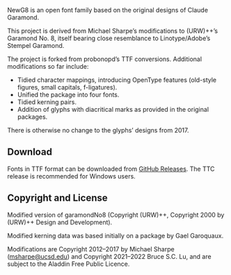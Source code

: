 NewG8 is an open font family based on the original designs of Claude Garamond.

This project is derived from Michael Sharpe’s modifications to (URW)++’s Garamond No. 8, itself bearing close resemblance to Linotype/Adobe’s Stempel Garamond.

The project is forked from probonopd’s TTF conversions. Additional modifications so far include:

- Tidied character mappings, introducing OpenType features (old-style figures, small capitals, f-ligatures).
- Unified the package into four fonts.
- Tidied kerning pairs.
- Addition of glyphs with diacritical marks as provided in the original packages.

There is otherwise no change to the glyphs’ designs from 2017.


## Download

Fonts in TTF format can be downloaded from [GitHub Releases](../../releases). The TTC release is recommended for Windows users.

## Copyright and License

Modified version of garamondNo8 (Copyright (URW)++, Copyright 2000 by (URW)++ Design and Development).

Modified kerning data was based initially on a package by Gael Garoquaux.

Modifications are Copyright 2012–2017 by Michael Sharpe (msharpe@ucsd.edu) and Copyright 2021–2022 Bruce S.C. Lu, and are subject to the Aladdin Free Public Licence.
